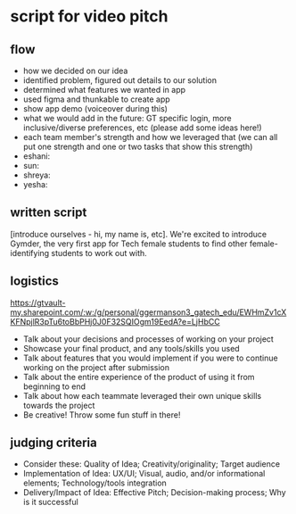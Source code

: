 # script for video pitch

## flow
- how we decided on our idea
- identified problem, figured out details to our solution
- determined what features we wanted in app
- used figma and thunkable to create app
- show app demo (voiceover during this)
- what we would add in the future: GT specific login, more inclusive/diverse preferences, etc (please add some ideas here!)
- each team member's strength and how we leveraged that (we can all put one strength and one or two tasks that show this strength)
- eshani: 
- sun: 
- shreya:  
- yesha: 

## written script
[introduce ourselves - hi, my name is, etc]. We're excited to introduce Gymder, the very first app for Tech female students to find other female-identifying students to work out with. 

## logistics
https://gtvault-my.sharepoint.com/:w:/g/personal/ggermanson3_gatech_edu/EWHmZv1cXKFNpjlR3pTu6toBbPHj0J0F32SQIOgm19EedA?e=LjHbCC
- Talk about your decisions and processes of working on your project
- Showcase your final product, and any tools/skills you used
- Talk about features that you would implement if you were to continue working on the project after submission
- Talk about the entire experience of the product of using it from beginning to end
- Talk about how each teammate leveraged their own unique skills towards the project
- Be creative! Throw some fun stuff in there!

## judging criteria
- Consider these: Quality of Idea; Creativity/originality; Target audience
- Implementation of Idea: UX/UI; Visual, audio, and/or informational elements; Technology/tools integration
- Delivery/Impact of Idea: Effective Pitch; Decision-making process; Why is it successful
